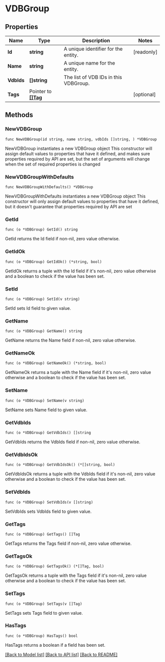 # VDBGroup

## Properties

Name | Type | Description | Notes
------------ | ------------- | ------------- | -------------
**Id** | **string** | A unique identifier for the entity. | [readonly] 
**Name** | **string** | A unique name for the entity. | 
**VdbIds** | **[]string** | The list of VDB IDs in this VDBGroup. | 
**Tags** | Pointer to [**[]Tag**](Tag.md) |  | [optional] 

## Methods

### NewVDBGroup

`func NewVDBGroup(id string, name string, vdbIds []string, ) *VDBGroup`

NewVDBGroup instantiates a new VDBGroup object
This constructor will assign default values to properties that have it defined,
and makes sure properties required by API are set, but the set of arguments
will change when the set of required properties is changed

### NewVDBGroupWithDefaults

`func NewVDBGroupWithDefaults() *VDBGroup`

NewVDBGroupWithDefaults instantiates a new VDBGroup object
This constructor will only assign default values to properties that have it defined,
but it doesn't guarantee that properties required by API are set

### GetId

`func (o *VDBGroup) GetId() string`

GetId returns the Id field if non-nil, zero value otherwise.

### GetIdOk

`func (o *VDBGroup) GetIdOk() (*string, bool)`

GetIdOk returns a tuple with the Id field if it's non-nil, zero value otherwise
and a boolean to check if the value has been set.

### SetId

`func (o *VDBGroup) SetId(v string)`

SetId sets Id field to given value.


### GetName

`func (o *VDBGroup) GetName() string`

GetName returns the Name field if non-nil, zero value otherwise.

### GetNameOk

`func (o *VDBGroup) GetNameOk() (*string, bool)`

GetNameOk returns a tuple with the Name field if it's non-nil, zero value otherwise
and a boolean to check if the value has been set.

### SetName

`func (o *VDBGroup) SetName(v string)`

SetName sets Name field to given value.


### GetVdbIds

`func (o *VDBGroup) GetVdbIds() []string`

GetVdbIds returns the VdbIds field if non-nil, zero value otherwise.

### GetVdbIdsOk

`func (o *VDBGroup) GetVdbIdsOk() (*[]string, bool)`

GetVdbIdsOk returns a tuple with the VdbIds field if it's non-nil, zero value otherwise
and a boolean to check if the value has been set.

### SetVdbIds

`func (o *VDBGroup) SetVdbIds(v []string)`

SetVdbIds sets VdbIds field to given value.


### GetTags

`func (o *VDBGroup) GetTags() []Tag`

GetTags returns the Tags field if non-nil, zero value otherwise.

### GetTagsOk

`func (o *VDBGroup) GetTagsOk() (*[]Tag, bool)`

GetTagsOk returns a tuple with the Tags field if it's non-nil, zero value otherwise
and a boolean to check if the value has been set.

### SetTags

`func (o *VDBGroup) SetTags(v []Tag)`

SetTags sets Tags field to given value.

### HasTags

`func (o *VDBGroup) HasTags() bool`

HasTags returns a boolean if a field has been set.


[[Back to Model list]](../README.md#documentation-for-models) [[Back to API list]](../README.md#documentation-for-api-endpoints) [[Back to README]](../README.md)


